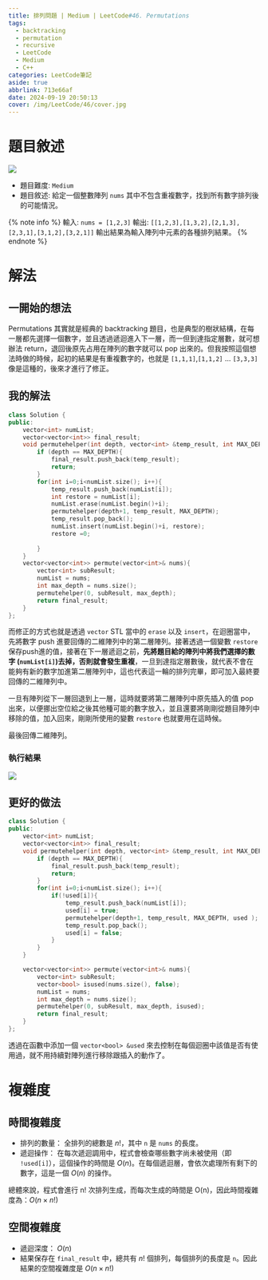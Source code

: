 ```yaml
---
title: 排列問題 | Medium | LeetCode#46. Permutations
tags:
  - backtracking
  - permutation
  - recursive
  - LeetCode
  - Medium
  - C++
categories: LeetCode筆記
aside: true
abbrlink: 713e66af
date: 2024-09-19 20:50:13
cover: /img/LeetCode/46/cover.jpg
---
```


# 題目敘述

![](/img/LeetCode/46/question.png)

- 題目難度: `Medium`
- 題目敘述: 給定一個整數陣列 `nums` 其中不包含重複數字，找到所有數字排列後的可能情況。

{% note info %}
輸入: `nums = [1,2,3]`
輸出: `[[1,2,3],[1,3,2],[2,1,3],[2,3,1],[3,1,2],[3,2,1]]`
輸出結果為輸入陣列中元素的各種排列結果。
{% endnote %}

# 解法

## 一開始的想法

Permutations 其實就是經典的 backtracking 題目，也是典型的樹狀結構，在每一層都先選擇一個數字，並且透過遞迴進入下一層，而一但到達指定層數，就可想辦法 return，退回後原先占用在陣列的數字就可以 pop 出來的。但我按照這個想法時做的時候，起初的結果是有重複數字的，也就是 `[1,1,1]`,`[1,1,2]` ... `[3,3,3]` 像是這種的，後來才進行了修正。

## 我的解法

```cpp
class Solution {
public:
    vector<int> numList;
    vector<vector<int>> final_result;
    void permutehelper(int depth, vector<int> &temp_result, int MAX_DEPTH){
        if (depth == MAX_DEPTH){
            final_result.push_back(temp_result);
            return;
        }
        for(int i=0;i<numList.size(); i++){
            temp_result.push_back(numList[i]);
            int restore = numList[i];
            numList.erase(numList.begin()+i);
            permutehelper(depth+1, temp_result, MAX_DEPTH);
            temp_result.pop_back();
            numList.insert(numList.begin()+i, restore);
            restore =0;
            
        }
    }
    vector<vector<int>> permute(vector<int>& nums){
        vector<int> subResult;
        numList = nums;
        int max_depth = nums.size();
        permutehelper(0, subResult, max_depth);
        return final_result;
    }
};
```

而修正的方式也就是透過 `vector` STL 當中的 `erase` 以及 `insert`，在迴圈當中，先將數字 push 進要回傳的二維陣列中的第二層陣列。接著透過一個變數 `restore` 保存push進的值，接著在下一層遞迴之前，**先將題目給的陣列中將我們選擇的數字 (`numList[i]`)去掉，否則就會發生重複**，一旦到達指定層數後，就代表不會在能夠有新的數字加進第二層陣列中，這也代表這一輪的排列完畢，即可加入最終要回傳的二維陣列中。

一旦有陣列從下一層回退到上一層，這時就要將第二層陣列中原先插入的值 pop 出來，以便挪出空位給之後其他種可能的數字放入，並且還要將剛剛從題目陣列中移除的值，加入回來，剛剛所使用的變數 `restore` 也就要用在這時候。

最後回傳二維陣列。

### 執行結果

![](/img/LeetCode/46/result.png)

## 更好的做法

```cpp
class Solution {
public:
    vector<int> numList;
    vector<vector<int>> final_result;
    void permutehelper(int depth, vector<int> &temp_result, int MAX_DEPTH, vector<bool>& used){
        if (depth == MAX_DEPTH){
            final_result.push_back(temp_result);
            return;
        }
        for(int i=0;i<numList.size(); i++){
            if(!used[i]){
                temp_result.push_back(numList[i]);
                used[i] = true;
                permutehelper(depth+1, temp_result, MAX_DEPTH, used );
                temp_result.pop_back();
                used[i] = false;
            }
        }
    }

    vector<vector<int>> permute(vector<int>& nums){
        vector<int> subResult;
        vector<bool> isused(nums.size(), false);
        numList = nums;
        int max_depth = nums.size();
        permutehelper(0, subResult, max_depth, isused);
        return final_result;
    }
};
```

透過在函數中添加一個 `vector<bool> &used` 來去控制在每個迴圈中該值是否有使用過，就不用持續對陣列進行移除跟插入的動作了。

# 複雜度

## 時間複雜度

- 排列的數量： 全排列的總數是 $n!$，其中 `n` 是 `nums` 的長度。
- 遞迴操作： 在每次遞迴調用中，程式會檢查哪些數字尚未被使用（即 `!used[i]`），這個操作的時間是 $O(n)$。在每個遞迴層，會依次處理所有剩下的數字，這是一個 $O(n)$ 的操作。

總體來說，程式會進行 n! 次排列生成，而每次生成的時間是 O(n)，因此時間複雜度為：$O(n \times n!)$

## 空間複雜度

- 遞迴深度： $O(n)$
- 結果保存在 `final_result` 中，總共有 $n!$ 個排列，每個排列的長度是 `n`。因此結果的空間複雜度是 $O(n \times n!)$